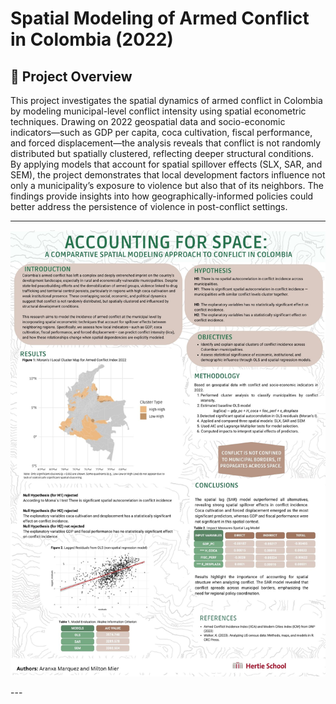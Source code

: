 # Spatial Modeling of Armed Conflict in Colombia (2022)

## 📍 Project Overview

This project investigates the spatial dynamics of armed conflict in Colombia by modeling municipal-level conflict intensity using spatial econometric techniques. Drawing on 2022 geospatial data and socio-economic indicators—such as GDP per capita, coca cultivation, fiscal performance, and forced displacement—the analysis reveals that conflict is not randomly distributed but spatially clustered, reflecting deeper structural conditions. By applying models that account for spatial spillover effects (SLX, SAR, and SEM), the project demonstrates that local development factors influence not only a municipality’s exposure to violence but also that of its neighbors. The findings provide insights into how geographically-informed policies could better address the persistence of violence in post-conflict settings.

---
<p align="center">
  <img src="poster.jpg" alt="Project Poster" width="600">
</p>
---

